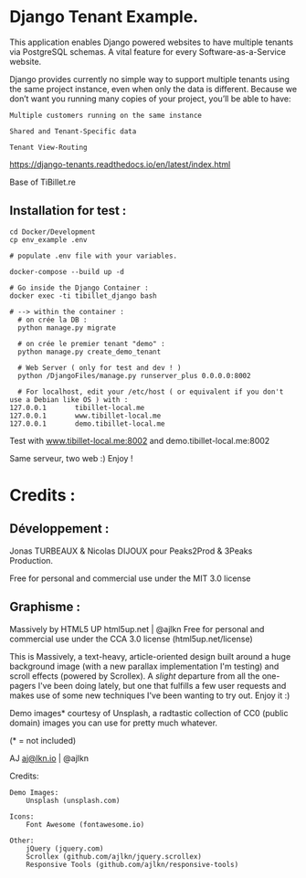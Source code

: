 # Django Tenant Example.

This application enables Django powered websites to have multiple tenants via PostgreSQL schemas. A vital feature for every Software-as-a-Service website.

Django provides currently no simple way to support multiple tenants using the same project instance, even when only the data is different. Because we don’t want you running many copies of your project, you’ll be able to have:

    Multiple customers running on the same instance

    Shared and Tenant-Specific data

    Tenant View-Routing
    
https://django-tenants.readthedocs.io/en/latest/index.html

Base of TiBillet.re


## Installation for test :

```shell
cd Docker/Development
cp env_example .env

# populate .env file with your variables.

docker-compose --build up -d

# Go inside the Django Container :
docker exec -ti tibillet_django bash

# --> within the container :
  # on crée la DB :
  python manage.py migrate
  
  # on crée le premier tenant "demo" :
  python manage.py create_demo_tenant
  
  # Web Server ( only for test and dev ! )
  python /DjangoFiles/manage.py runserver_plus 0.0.0.0:8002
   
  # For localhost, edit your /etc/host ( or equivalent if you don't use a Debian like OS ) with :
127.0.0.1       tibillet-local.me
127.0.0.1       www.tibillet-local.me
127.0.0.1       demo.tibillet-local.me
```

Test with www.tibillet-local.me:8002 and demo.tibillet-local.me:8002

Same serveur, two web :)
Enjoy !

# Credits :

## Développement :

Jonas TURBEAUX & Nicolas DIJOUX
pour Peaks2Prod & 3Peaks Production.

Free for personal and commercial use under the MIT 3.0 license

## Graphisme : 

Massively by HTML5 UP
html5up.net | @ajlkn
Free for personal and commercial use under the CCA 3.0 license (html5up.net/license)


This is Massively, a text-heavy, article-oriented design built around a huge background
image (with a new parallax implementation I'm testing) and scroll effects (powered by
Scrollex). A *slight* departure from all the one-pagers I've been doing lately, but one
that fulfills a few user requests and makes use of some new techniques I've been wanting
to try out. Enjoy it :)

Demo images* courtesy of Unsplash, a radtastic collection of CC0 (public domain) images
you can use for pretty much whatever.

(* = not included)

AJ
aj@lkn.io | @ajlkn


Credits:

	Demo Images:
		Unsplash (unsplash.com)

	Icons:
		Font Awesome (fontawesome.io)

	Other:
		jQuery (jquery.com)
		Scrollex (github.com/ajlkn/jquery.scrollex)
		Responsive Tools (github.com/ajlkn/responsive-tools)
